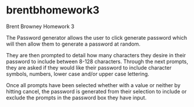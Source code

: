 # brentbhomework3
Brent Browney Homework 3

The Password generator allows the user to click generate password which will then allow them to generate a password at random. 

They are then prompted to detail how many characters they desire in their password to include between 8-128 characters. Through the next prompts, they are asked if they would like their password to include character symbols, numbers, lower case and/or upper case lettering.

Once all prompts have been selected whether with a value or neither by hitting cancel, the password is generated from their selection to include or exclude the prompts in the password box they have input.
